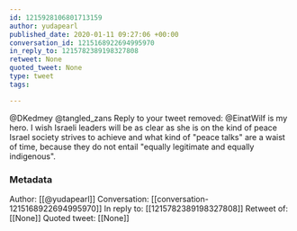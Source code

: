 ```yaml
---
id: 1215928106801713159
author: yudapearl
published_date: 2020-01-11 09:27:06 +00:00
conversation_id: 1215168922694995970
in_reply_to: 1215782389198327808
retweet: None
quoted_tweet: None
type: tweet
tags:

---
```


@DKedmey @tangled_zans Reply to your tweet removed:
@EinatWilf is my hero. I wish Israeli leaders will be as clear as she is on the kind of peace Israel society strives to achieve and what kind of "peace talks" are a waist of time, because they do not entail "equally legitimate and equally indigenous".

### Metadata

Author: [[@yudapearl]]
Conversation: [[conversation-1215168922694995970]]
In reply to: [[1215782389198327808]]
Retweet of: [[None]]
Quoted tweet: [[None]]
